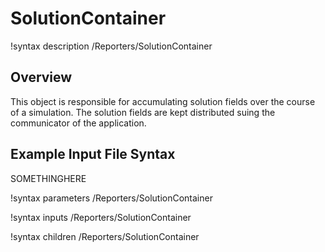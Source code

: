 # SolutionContainer

!syntax description /Reporters/SolutionContainer

## Overview

This object is responsible for accumulating solution fields over the course of a simulation.
The solution fields are kept distributed suing the communicator of the application.

## Example Input File Syntax

SOMETHINGHERE

!syntax parameters /Reporters/SolutionContainer

!syntax inputs /Reporters/SolutionContainer

!syntax children /Reporters/SolutionContainer
